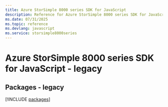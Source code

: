 ```yaml
---
title: Azure StorSimple 8000 series SDK for JavaScript
description: Reference for Azure StorSimple 8000 series SDK for JavaScript
ms.date: 07/31/2025
ms.topic: reference
ms.devlang: javascript
ms.service: storsimple8000series
---
```

# Azure StorSimple 8000 series SDK for JavaScript - legacy
## Packages - legacy
[!INCLUDE [packages](storsimple-8000-series-index.md)]